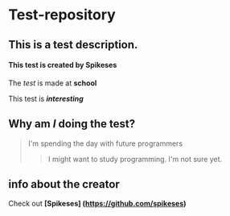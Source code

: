 # Test-repository
## This is a test description.
#### This test is created by Spikeses
The *test* is made at **school**

This test is ***interesting***

## Why am *I* doing the test?
> I'm spending the day with future programmers
>> I might want to study programming. I'm not sure yet.

## info about the creator
Check out **[Spikeses] (https://github.com/spikeses)**

